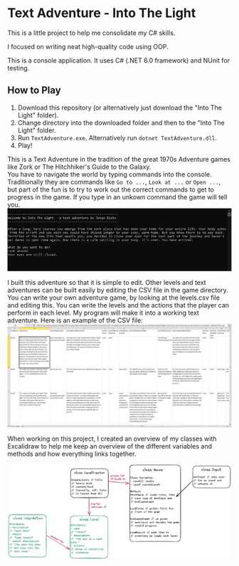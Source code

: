 # Text Adventure - Into The Light

This is a little project to help me consolidate my C# skills.  

I focused on writing neat high-quality code using OOP.

This is a console application. It uses C# (.NET 6.0 framework) and NUnit for testing.

## How to Play
1. Download this repository (or alternatively just download the "Into The Light" folder).
2. Change directory into the downloaded folder and then to the "Into The Light" folder.
3. Run `TextAdventure.exe`. Alternatively run `dotnet TextAdventure.dll`.
4. Play!

This is a Text Adventure in the tradition of the great 1970s Adventure games like Zork or The Hitchhiker's Guide to the Galaxy.   
You have to navigate the world by typing commands into the console.  
Traditionally they are commands like `Go to ...`, `Look at ...` or `Open ...`, but part of the fun is to try to work out the correct commands to get to progress in the game. If you type in an unkown command the game will tell you.
![game-screenshot](./game-screenshot.jpg)

I built this adventure so that it is simple to edit. Other levels and text adventures can be built easily by editing the CSV file in the game directory. You can write your own adventure game, by looking at the levels.csv file and editing this. You can write the levels and the actions that the player can perform in each level. My program will make it into a working text adventure.
Here is an example of the CSV file:
![csv-screenshot](./csv-screenshot.jpg)

When working on this project, I created an overview of my classes with Excalidraw to help me keep an overview of the different variables and methods and how everything links together.

![classes-overview](./classes-overview.png)